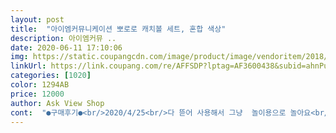 ```yaml
---
layout: post 
title:  "아이엠커뮤니케이션 뽀로로 캐치볼 세트, 혼합 색상" 
description: 아이엠커뮤 ..
date: 2020-06-11 17:10:06 
img: https://static.coupangcdn.com/image/product/image/vendoritem/2018/10/26/3378190715/7bffc0ee-d5b4-4852-814d-7992fbebb81a.jpg 
linkUrl: https://link.coupang.com/re/AFFSDP?lptag=AF3600438&subid=ahnPublicAsk&pageKey=44847496&itemId=160567465&vendorItemId=70257392566&traceid=V0-113-2d905684d503936e 
categories: [1020] 
color: 1294AB 
price: 12000 
author: Ask View Shop 
cont:  "●구매후기●<br/>2020/4/25<br/>다 뜯어 사용해서 그냥  놀이용으로 놀아요<br/>단지... <br/>공이 마감 처리가 아쉽네요.<br/>.<br/>아쉬워요... <br/>... <br/>.<br/><br/>두딸과 함께 주고 받고 던지기 놀이에 적당하네요 ㅎㅎ근데 밖에서는 못할것같아요 둘째는 아직 맞추기 어려운지 바닥에 떨어져요 집에서만 놀다 연습하면 밖에서도 가능할것같아요 코로나땜에 제대로 나가지도 못하고 가정에서만 놀려고 구매햇네요<br/>배송받았던 날 이후 역시 위험하다고 여태까지 꺼내지도 않았는데 이사땜에 어디 넣었는지 아님 버렸는지도 기억이 안난채 결국 잃어버리고 말았네요.<br/>.<br/> ㅎㅎ 완전 돈아까워쓰 ㅎ<br/>벨크로 엄청 튼튼 강하네요<br/>뽀통령!!!!은 좋아요제가 미리 사준감은 있죠<br/>싼 맛에 구매했는데 찍찍이가 너무 세게 붙어서 4살아이한테는 힘이 부족해서 떼기 힘들어 하네요.<br/>공을 잡을 때마다 가서 떼 줘야 되요.<br/>판은 마트에서 봤던 다른 제품처럼 딱딱한 플라스틱인 줄 알았는데 아니네요ㅎ 힘 센 아이나 어른이 잘 못 쓰면 금방 망가질 듯.<br/>.<br/>ㅎ 공도 엄청 딱딱해서 잘 못던지면 유리나 티비액상도 망가질 듯 ㅋㅋ 어른끼리 캐치볼 해도 야구공처럼 던졌다간 잡을 때 아파서 손가락 손목 다칠거 같아요.<br/> 쿠션감이 전혀 없거든요.<br/> 완전 비추.<br/> 꼭 이거여야 한다면 어쩔 수 없으니 큰 기대 하지마시고 사세요.<br/> 돈버리기 싫으면 그냥 마트에서 판이 견고하고 공이 가벼운 만원짜리 안전한거 하나 사서 뽀로로 스티커나 아이가 좋아하는 캐릭터 스티커라도 맘대로 붙이고 같이 이쁘게 꾸미면서 특별하게 만들어 주는게 추억이 되기도 하고 아이도 좋아하고 더 잼있어 할 듯요<br/>역한 냄새 없구요.<br/><br/>울 딸  인내심... <br/>등등 강해서 엄청 신나하네요^^<br/>한참 신나게 놀았어요<br/>" 
---
```

